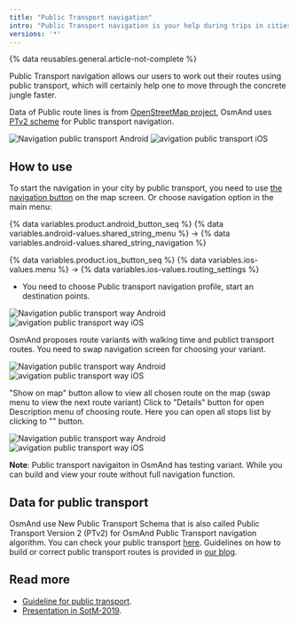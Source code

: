 ```yaml
---
title: "Public Transport navigation"
intro: "Public Transport navigation is your help during trips in cities"
versions: '*'
---
```

{% data reusables.general.article-not-complete %}

Public Transport navigation allows our users to work out their routes using public transport, which will certainly help one to move through the concrete jungle faster. 

Data of Public route lines is from [OpenStreetMap project](http://openstreetmap.org/), OsmAnd uses [PTv2 scheme](https://wiki.openstreetmap.org/wiki/Public_transport) for Public transport navigation.

![Navigation public transport Android](/assets/images/navigation/public/navigation_android.png) ![avigation public transport iOS](/assets/images/navigation/public/navigation_ios.png)

## How to use

To start the navigation in your city by public transport, you need to use [the navigation button](/osmand/widgets/map-buttons#directions) on the map screen. Or choose navigation option in the main menu:

{% data variables.product.android_button_seq %} {% data variables.android-values.shared_string_menu %} → {% data variables.android-values.shared_string_navigation %}

{% data variables.product.ios_button_seq %} {% data variables.ios-values.menu %} → {% data variables.ios-values.routing_settings %}

- You need to choose Public transport navigation profile, start an destination points.

![Navigation public transport way Android](/assets/images/navigation/public/navigation_way_android.png) ![avigation public transport way iOS](/assets/images/navigation/public/navigation_way_ios.png)

OsmAnd proposes route variants with walking time and publict transport routes. You need to swap navigation screen for choosing your variant.

![Navigation public transport way Android](/assets/images/navigation/public/navigation_way_android.png) ![avigation public transport way iOS](/assets/images/navigation/public/navigation_way_ios.png)

"Show on map" button allow to view all chosen route on the map (swap menu to view the next route variant)
Click to "Details" button for open Description menu of choosing route. 
Here you can open all stops list by clicking to "" button.

![Navigation public transport way Android](/assets/images/navigation/public/navigation_way_android.png) ![avigation public transport way iOS](/assets/images/navigation/public/navigation_way_ios.png)

**Note**: Public transport navigaiton in OsmAnd has testing variant. While you can build and view your route without full navigation function.

## Data for public transport

OsmAnd use New Public Transport Schema that is also called Public Transport Version 2 (PTv2) for OsmAnd Public Transport navigation algorithm. You can check your public transport [here](http://tools.geofabrik.de/osmi/). Guidelines on how to build or correct public transport routes is provided in [our blog](https://osmand.net/blog/guideline-pt).

## Read more

- [Guideline for public transport](https://osmand.net/blog/guideline-pt).
- [Presentation in SotM-2019](https://www.youtube.com/watch?v=SPab09kaWPc&ab_channel=StateoftheMap).
